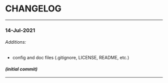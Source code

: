 # CHANGELOG 

---

### **14-Jul-2021**

###### Additions:

* config and doc files (.gitignore, LICENSE, README, etc.)

#### _(initial commit)_

---
